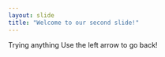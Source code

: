 ```yaml
---
layout: slide
title: "Welcome to our second slide!"
---
```

Trying anything
Use the left arrow to go back!
